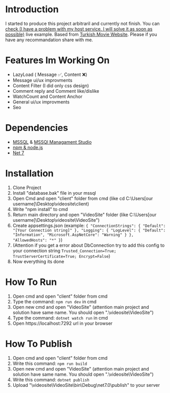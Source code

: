 

# Introduction
I started to produce this project arbitraril and currently not finish. You can [check (I have a problem with my host service. I will solve it as soon as possible)](http://sarowa36.com.tr) live example. Based from [Turkish Movie Website](https://www.turkanime.co/). Please if you have any recommandation share with me.

# Features Im Working On
 - LazyLoad ( Message :white_check_mark:, Content :x:)
 - Message ui/ux improvments
 - Content Filter (I did only css design) 
 - Comment reply and Comment like/dislike
 - WatchCount and Content Anchor
 - General ui/ux improvments
 - Seo 

# Dependencies
 - [MSSQL](https://www.microsoft.com/en-us/sql-server/sql-server-downloads) & [MSSQl Managament Studio](https://learn.microsoft.com/en-us/sql/ssms/download-sql-server-management-studio-ssms?view=sql-server-ver16)
 - [npm & node.js](https://nodejs.org/en/download/current)
 - [Net 7](https://dotnet.microsoft.com/en-us/download/dotnet)

# Installation

 1. Clone Project 
 2. Install "database.bak" file in your mssql
 2. Open Cmd and open "client" folder from cmd (like cd C:\Users\[our username]\Desktop\videosite\client)
 3. Write "npm install" to cmd
 4. Return main directory and open "VideoSite" folder (like C:\Users\[our username]\Desktop\videosite\VideoSite")
 5. Create appsettings.json (example: `{
  "ConnectionStrings": {
    "Default": "[Your Connection string]"
  },
  "Logging": {
    "LogLevel": {
      "Default": "Information",
      "Microsoft.AspNetCore": "Warning"
    }
  },
  "AllowedHosts": "*"
}`)
 6. (Attention if you get a error about DbConnection try to add this config to your connection string `Trusted_Connection=True; TrustServerCertificate=True; Encrypt=False`)
 7. Now everything its done
 
# How To Run

 1. Open cmd and open "client" folder from cmd
 2. Type the command: `npm run dev` in cmd
 3. Open new cmd and open "VideoSite" (attention main project and solution have same name. You should open ".\videosite\VideoSite")
 4. Type the command: `dotnet watch run` in cmd
 5. Open https://localhost:7292 url in your browser

# How To Publish
1. Open cmd and open "client" folder from cmd
 2. Write this command: `npm run build`
 3. Open new cmd and open "VideoSite" (attention main project and solution have same name. You should open ".\videosite\VideoSite")
 4. Write this command: `dotnet publish`
 5. Upload "\videosite\VideoSite\bin\Debug\net7.0\publish" to your server

